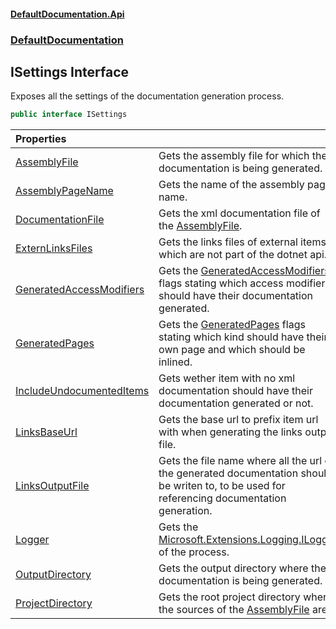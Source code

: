 #### [DefaultDocumentation\.Api](../../index.md 'index')
### [DefaultDocumentation](../../index.md#DefaultDocumentation 'DefaultDocumentation')

## ISettings Interface

Exposes all the settings of the documentation generation process\.

```csharp
public interface ISettings
```

| Properties | |
| :--- | :--- |
| [AssemblyFile](AssemblyFile.md 'DefaultDocumentation\.ISettings\.AssemblyFile') | Gets the assembly file for which the documentation is being generated\. |
| [AssemblyPageName](AssemblyPageName.md 'DefaultDocumentation\.ISettings\.AssemblyPageName') | Gets the name of the assembly page name\. |
| [DocumentationFile](DocumentationFile.md 'DefaultDocumentation\.ISettings\.DocumentationFile') | Gets the xml documentation file of the [AssemblyFile](AssemblyFile.md 'DefaultDocumentation\.ISettings\.AssemblyFile')\. |
| [ExternLinksFiles](ExternLinksFiles.md 'DefaultDocumentation\.ISettings\.ExternLinksFiles') | Gets the links files of external items which are not part of the dotnet api\. |
| [GeneratedAccessModifiers](GeneratedAccessModifiers.md 'DefaultDocumentation\.ISettings\.GeneratedAccessModifiers') | Gets the [GeneratedAccessModifiers](../GeneratedAccessModifiers/index.md 'DefaultDocumentation\.GeneratedAccessModifiers') flags stating which access modifiers should have their documentation generated\. |
| [GeneratedPages](GeneratedPages.md 'DefaultDocumentation\.ISettings\.GeneratedPages') | Gets the [GeneratedPages](../GeneratedPages/index.md 'DefaultDocumentation\.GeneratedPages') flags stating which kind should have their own page and which should be inlined\. |
| [IncludeUndocumentedItems](IncludeUndocumentedItems.md 'DefaultDocumentation\.ISettings\.IncludeUndocumentedItems') | Gets wether item with no xml documentation should have their documentation generated or not\. |
| [LinksBaseUrl](LinksBaseUrl.md 'DefaultDocumentation\.ISettings\.LinksBaseUrl') | Gets the base url to prefix item url with when generating the links output file\. |
| [LinksOutputFile](LinksOutputFile.md 'DefaultDocumentation\.ISettings\.LinksOutputFile') | Gets the file name where all the url of the generated documentation should be writen to, to be used for referencing documentation generation\. |
| [Logger](Logger.md 'DefaultDocumentation\.ISettings\.Logger') | Gets the [Microsoft\.Extensions\.Logging\.ILogger](https://docs.microsoft.com/en-us/dotnet/api/Microsoft.Extensions.Logging.ILogger 'Microsoft\.Extensions\.Logging\.ILogger') of the process\. |
| [OutputDirectory](OutputDirectory.md 'DefaultDocumentation\.ISettings\.OutputDirectory') | Gets the output directory where the documentation is being generated\. |
| [ProjectDirectory](ProjectDirectory.md 'DefaultDocumentation\.ISettings\.ProjectDirectory') | Gets the root project directory where the sources of the [AssemblyFile](AssemblyFile.md 'DefaultDocumentation\.ISettings\.AssemblyFile') are\. |
